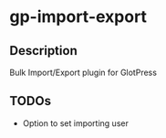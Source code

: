 gp-import-export
===========

## Description

Bulk Import/Export plugin for GlotPress

## TODOs
* Option to set importing user 
